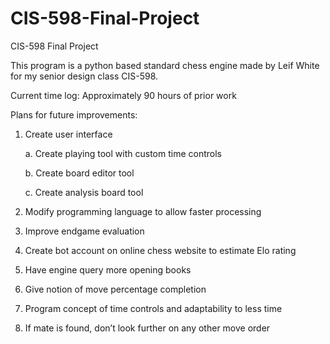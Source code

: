 # CIS-598-Final-Project
CIS-598 Final Project

This program is a python based standard chess engine made by Leif White for my senior design class CIS-598.

Current time log: Approximately 90 hours of prior work


Plans for future improvements:


1. Create user interface

    a. Create playing tool with custom time controls

    b. Create board editor tool

    c. Create analysis board tool

2. Modify programming language to allow faster processing

3. Improve endgame evaluation

4. Create bot account on online chess website to estimate Elo rating

5. Have engine query more opening books

6. Give notion of move percentage completion

7. Program concept of time controls and adaptability to less time

8. If mate is found, don’t look further on any other move order
